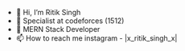 - 👋 Hi, I’m Ritik Singh
- 👀 Specialist at codeforces (1512)
- 🌱 MERN Stack Developer
- 📫 How to reach me instagram - |x_ritik_singh_x|

<!---
RitikSingh30/RitikSingh30 is a ✨ special ✨ repository because its `README.md` (this file) appears on your GitHub profile.
You can click the Preview link to take a look at your changes.
--->
